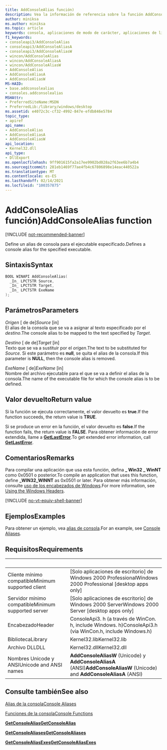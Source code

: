 ```yaml
---
title: AddConsoleAlias función)
description: Vea la información de referencia sobre la función AddConsoleAlias, que define un alias de consola para el ejecutable especificado.
author: miniksa
ms.author: miniksa
ms.topic: article
keywords: consola, aplicaciones de modo de carácter, aplicaciones de línea de comandos, aplicaciones de terminal, API de consola
f1_keywords:
- consoleapi3/AddConsoleAlias
- consoleapi3/AddConsoleAliasA
- consoleapi3/AddConsoleAliasW
- wincon/AddConsoleAlias
- wincon/AddConsoleAliasA
- wincon/AddConsoleAliasW
- AddConsoleAlias
- AddConsoleAliasA
- AddConsoleAliasW
MS-HAID:
- base.addconsolealias
- consoles.addconsolealias
MSHAttr:
- PreferredSiteName:MSDN
- PreferredLib:/library/windows/desktop
ms.assetid: e4072c3c-cf32-4992-847e-efdb846e5784
topic_type:
- apiref
api_name:
- AddConsoleAlias
- AddConsoleAliasA
- AddConsoleAliasW
api_location:
- Kernel32.dll
api_type:
- DllExport
ms.openlocfilehash: 9ff901615fa2a17ee9902bd028a2f63ee6b7a4b4
ms.sourcegitcommit: 281eb1469f77ae4fb4c67806898e14eac440522a
ms.translationtype: MT
ms.contentlocale: es-ES
ms.lasthandoff: 02/14/2021
ms.locfileid: "100357875"
---
```

# <a name="addconsolealias-function"></a><span data-ttu-id="3713d-104">AddConsoleAlias función)</span><span class="sxs-lookup"><span data-stu-id="3713d-104">AddConsoleAlias function</span></span>

[!INCLUDE [not-recommended-banner](./includes/not-recommended-banner.md)]

<span data-ttu-id="3713d-105">Define un alias de consola para el ejecutable especificado.</span><span class="sxs-lookup"><span data-stu-id="3713d-105">Defines a console alias for the specified executable.</span></span>

## <a name="syntax"></a><span data-ttu-id="3713d-106">Sintaxis</span><span class="sxs-lookup"><span data-stu-id="3713d-106">Syntax</span></span>

```C
BOOL WINAPI AddConsoleAlias(
  _In_ LPCTSTR Source,
  _In_ LPCTSTR Target,
  _In_ LPCTSTR ExeName
);
```

## <a name="parameters"></a><span data-ttu-id="3713d-107">Parámetros</span><span class="sxs-lookup"><span data-stu-id="3713d-107">Parameters</span></span>

<span data-ttu-id="3713d-108">*Origen* \[ de de\]</span><span class="sxs-lookup"><span data-stu-id="3713d-108">*Source* \[in\]</span></span>  
<span data-ttu-id="3713d-109">El alias de la consola que se va a asignar al texto especificado por el *destino*.</span><span class="sxs-lookup"><span data-stu-id="3713d-109">The console alias to be mapped to the text specified by *Target*.</span></span>

<span data-ttu-id="3713d-110">*Destino* \[ de de\]</span><span class="sxs-lookup"><span data-stu-id="3713d-110">*Target* \[in\]</span></span>  
<span data-ttu-id="3713d-111">Texto que se va a sustituir por el *origen*.</span><span class="sxs-lookup"><span data-stu-id="3713d-111">The text to be substituted for *Source*.</span></span> <span data-ttu-id="3713d-112">Si este parámetro es **null**, se quita el alias de la consola.</span><span class="sxs-lookup"><span data-stu-id="3713d-112">If this parameter is **NULL**, then the console alias is removed.</span></span>

<span data-ttu-id="3713d-113">*ExeName* \[ de\]</span><span class="sxs-lookup"><span data-stu-id="3713d-113">*ExeName* \[in\]</span></span>  
<span data-ttu-id="3713d-114">Nombre del archivo ejecutable para el que se va a definir el alias de la consola.</span><span class="sxs-lookup"><span data-stu-id="3713d-114">The name of the executable file for which the console alias is to be defined.</span></span>

## <a name="return-value"></a><span data-ttu-id="3713d-115">Valor devuelto</span><span class="sxs-lookup"><span data-stu-id="3713d-115">Return value</span></span>

<span data-ttu-id="3713d-116">Si la función se ejecuta correctamente, el valor devuelto es **true**.</span><span class="sxs-lookup"><span data-stu-id="3713d-116">If the function succeeds, the return value is **TRUE**.</span></span>

<span data-ttu-id="3713d-117">Si se produce un error en la función, el valor devuelto es **false**.</span><span class="sxs-lookup"><span data-stu-id="3713d-117">If the function fails, the return value is **FALSE**.</span></span> <span data-ttu-id="3713d-118">Para obtener información de error extendida, llame a [**GetLastError**](/windows/win32/api/errhandlingapi/nf-errhandlingapi-getlasterror).</span><span class="sxs-lookup"><span data-stu-id="3713d-118">To get extended error information, call [**GetLastError**](/windows/win32/api/errhandlingapi/nf-errhandlingapi-getlasterror).</span></span>

## <a name="remarks"></a><span data-ttu-id="3713d-119">Comentarios</span><span class="sxs-lookup"><span data-stu-id="3713d-119">Remarks</span></span>

<span data-ttu-id="3713d-120">Para compilar una aplicación que usa esta función, defina **\_ Win32 \_ WinNT** como 0x0501 o posterior.</span><span class="sxs-lookup"><span data-stu-id="3713d-120">To compile an application that uses this function, define **\_WIN32\_WINNT** as 0x0501 or later.</span></span> <span data-ttu-id="3713d-121">Para obtener más información, consulte [uso de los encabezados de Windows](/windows/win32/winprog/using-the-windows-headers).</span><span class="sxs-lookup"><span data-stu-id="3713d-121">For more information, see [Using the Windows Headers](/windows/win32/winprog/using-the-windows-headers).</span></span>

[!INCLUDE [no-vt-equiv-shell-banner](./includes/no-vt-equiv-shell-banner.md)]

## <a name="examples"></a><span data-ttu-id="3713d-122">Ejemplos</span><span class="sxs-lookup"><span data-stu-id="3713d-122">Examples</span></span>

<span data-ttu-id="3713d-123">Para obtener un ejemplo, vea [alias de consola](console-aliases.md).</span><span class="sxs-lookup"><span data-stu-id="3713d-123">For an example, see [Console Aliases](console-aliases.md).</span></span>

## <a name="requirements"></a><span data-ttu-id="3713d-124">Requisitos</span><span class="sxs-lookup"><span data-stu-id="3713d-124">Requirements</span></span>

| &nbsp; | &nbsp; |
|-|-|
| <span data-ttu-id="3713d-125">Cliente mínimo compatible</span><span class="sxs-lookup"><span data-stu-id="3713d-125">Minimum supported client</span></span> | <span data-ttu-id="3713d-126">\[Solo aplicaciones de escritorio\] de Windows 2000 Professional</span><span class="sxs-lookup"><span data-stu-id="3713d-126">Windows 2000 Professional \[desktop apps only\]</span></span> |
| <span data-ttu-id="3713d-127">Servidor mínimo compatible</span><span class="sxs-lookup"><span data-stu-id="3713d-127">Minimum supported server</span></span> | <span data-ttu-id="3713d-128">\[Solo aplicaciones de escritorio\] de Windows 2000 Server</span><span class="sxs-lookup"><span data-stu-id="3713d-128">Windows 2000 Server \[desktop apps only\]</span></span> |
| <span data-ttu-id="3713d-129">Encabezado</span><span class="sxs-lookup"><span data-stu-id="3713d-129">Header</span></span> | <span data-ttu-id="3713d-130">ConsoleApi3. h (a través de WinCon. h, include Windows. h)</span><span class="sxs-lookup"><span data-stu-id="3713d-130">ConsoleApi3.h (via WinCon.h, include Windows.h)</span></span> |
| <span data-ttu-id="3713d-131">Biblioteca</span><span class="sxs-lookup"><span data-stu-id="3713d-131">Library</span></span> | <span data-ttu-id="3713d-132">Kernel32.lib</span><span class="sxs-lookup"><span data-stu-id="3713d-132">Kernel32.lib</span></span> |
| <span data-ttu-id="3713d-133">Archivo DLL</span><span class="sxs-lookup"><span data-stu-id="3713d-133">DLL</span></span> | <span data-ttu-id="3713d-134">Kernel32.dll</span><span class="sxs-lookup"><span data-stu-id="3713d-134">Kernel32.dll</span></span> |
| <span data-ttu-id="3713d-135">Nombres Unicode y ANSI</span><span class="sxs-lookup"><span data-stu-id="3713d-135">Unicode and ANSI names</span></span> | <span data-ttu-id="3713d-136">**AddConsoleAliasW** (Unicode) y **AddConsoleAliasA** (ANSI)</span><span class="sxs-lookup"><span data-stu-id="3713d-136">**AddConsoleAliasW** (Unicode) and **AddConsoleAliasA** (ANSI)</span></span> |

## <a name="see-also"></a><span data-ttu-id="3713d-137">Consulte también</span><span class="sxs-lookup"><span data-stu-id="3713d-137">See also</span></span>

[<span data-ttu-id="3713d-138">Alias de la consola</span><span class="sxs-lookup"><span data-stu-id="3713d-138">Console Aliases</span></span>](console-aliases.md)

[<span data-ttu-id="3713d-139">Funciones de la consola</span><span class="sxs-lookup"><span data-stu-id="3713d-139">Console Functions</span></span>](console-functions.md)

[<span data-ttu-id="3713d-140">**GetConsoleAlias**</span><span class="sxs-lookup"><span data-stu-id="3713d-140">**GetConsoleAlias**</span></span>](getconsolealias.md)

[<span data-ttu-id="3713d-141">**GetConsoleAliases**</span><span class="sxs-lookup"><span data-stu-id="3713d-141">**GetConsoleAliases**</span></span>](getconsolealiases.md)

[<span data-ttu-id="3713d-142">**GetConsoleAliasExes**</span><span class="sxs-lookup"><span data-stu-id="3713d-142">**GetConsoleAliasExes**</span></span>](getconsolealiasexes.md)